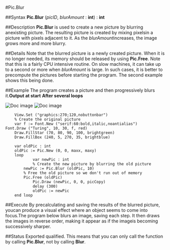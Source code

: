 
#Pic.Blur

##Syntax
**Pic.Blur** (*picID*, *blurAmount* : **int**) : **int**



##Description
**Pic.Blur** is used to create a new picture by blurring anexisting picture. The resulting picture is created by mixing pixelsin a picture with pixels adjacent to it.  As the *blurAmount*increases, the image grows more and more blurry.



##Details
Note that the blurred picture is a newly created picture. When it is no longer needed, its memory should be released by using **Pic.Free**.
Note that this is a fairly CPU intensive routine.  On slow machines, it can take up to a second or more when *blurAmount* is large.  In such cases, it is better to precompute the pictures before starting the program.  The second example shows this being done.



##Example
The program creates a picture and then progressively blurs it.**Output at start**
**After several loops**

![Doc image](pic_blur01.gif)
![Doc image](pic_blur02.gif)

        View.Set ("graphics:270;120,nobuttonbar")
        % Create the original picture
        var f := Font.New ("serif:60:bold,italic,noantialias")
	Font.Draw ("Turing", 10, 30, f, red)
        Draw.FillStar (70, 80, 90, 100, brightgreen)
        Draw.FillBox (240, 5, 270, 35, brightblue)

        var oldPic : int
        oldPic := Pic.New (0, 0, maxx, maxy)
        loop
                var newPic : int
                % Create the new picture by blurring the old picture
        	newPic := Pic.Blur (oldPic, 10)
        	% Free the old picture so we don't run out of memory
    		Pic.Free (oldPic)
                Pic.Draw (newPic, 0, 0, picCopy)
                delay (300)
                oldPic := newPic
        end loop

        
##Execute
By precalculating and saving the results of the blurred picture, youcan produce a visual effect where an object seems to come into focus.The program below blurs an image, saving each step.  It then draws the images in reverse order, making it appear as if the imageis becoming successively sharper.



##Status
Exported qualified.
This means that you can only call the function by calling **Pic.Blur**, not by calling **Blur**.



